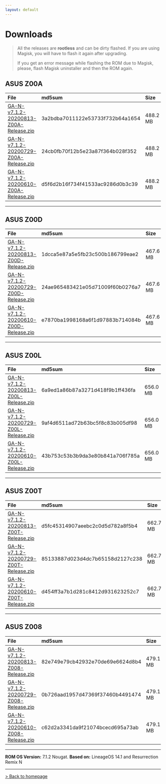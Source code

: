 ```yaml
---
layout: default
---
```


# Downloads

> All the releases are **rootless** and can be dirty flashed. If you are using Magisk, you will have to flash it again after upgrading.
>
>  If you get an error message while flashing the ROM due to Magisk, please, flash Magisk uninstaller and then the ROM again.



## ASUS Z00A

| File                                            | md5sum          | Size          |
|:------------------------------------------------|:------------------|:------------------|
| [GA-N-v7.1.2-20200813-Z00A-Release.zip](https://sourceforge.net/projects/groovyandroid/files/Z00A/GA-N-v7.1.2-20200813-Z00A-Release.zip/download)           | 3a2bdba7011122e53733f732b64a1654 | 488.2 MB |
| [GA-N-v7.1.2-20200729-Z00A-Release.zip](https://sourceforge.net/projects/groovyandroid/files/Z00A/GA-N-v7.1.2-20200729-Z00A-Release.zip/download)           | 24cb0fb70f12b5e23a87f364b028f352 | 488.2 MB |
| [GA-N-v7.1.2-20200610-Z00A-Release.zip](https://sourceforge.net/projects/groovyandroid/files/Z00A/GA-N-v7.1.2-20200610-Z00A-Release.zip/download)           | d5f6d2b16f734f41533ac9286d0b3c39 | 488.2 MB |

* * *

## ASUS Z00D

| File                                            | md5sum          | Size          |
|:------------------------------------------------|:------------------|:------------------|
| [GA-N-v7.1.2-20200813-Z00D-Release.zip](https://sourceforge.net/projects/groovyandroid/files/Z00D/GA-N-v7.1.2-20200813-Z00D-Release.zip/download)           | 1dcca5e87a5e5fb23c500b186799eae2 | 467.6 MB |
| [GA-N-v7.1.2-20200729-Z00D-Release.zip](https://sourceforge.net/projects/groovyandroid/files/Z00D/GA-N-v7.1.2-20200729-Z00D-Release.zip/download)           | 24ae965483421e05d71009f60b0276a7 | 467.6 MB |
| [GA-N-v7.1.2-20200610-Z00D-Release.zip](https://sourceforge.net/projects/groovyandroid/files/Z00D/GA-N-v7.1.2-20200610-Z00D-Release.zip/download)           | e7870ba1998168a6f1d97883b714084b | 467.6 MB |

* * *

## ASUS Z00L

| File                                            | md5sum          | Size          |
|:------------------------------------------------|:------------------|:------------------|
| [GA-N-v7.1.2-20200813-Z00L-Release.zip](https://sourceforge.net/projects/groovyandroid/files/Z00L/GA-N-v7.1.2-20200813-Z00L-Release.zip/download)           | 6a9ed1a86b87a3271d418f9b1ff436fa | 656.0 MB |
| [GA-N-v7.1.2-20200729-Z00L-Release.zip](https://sourceforge.net/projects/groovyandroid/files/Z00L/GA-N-v7.1.2-20200729-Z00L-Release.zip/download)           | 9af4d6511ad72b63bc5f8c83b005df98 | 656.0 MB |
| [GA-N-v7.1.2-20200610-Z00L-Release.zip](https://sourceforge.net/projects/groovyandroid/files/Z00L/GA-N-v7.1.2-20200610-Z00L-Release.zip/download)           | 43b753c53b3b9da3e80b841a706f785a | 656.0 MB |

* * *

## ASUS Z00T

| File                                            | md5sum          | Size          |
|:------------------------------------------------|:------------------|:------------------|
| [GA-N-v7.1.2-20200813-Z00T-Release.zip](https://sourceforge.net/projects/groovyandroid/files/Z00T/GA-N-v7.1.2-20200813-Z00T-Release.zip/download)           | d5fc45314907aeebc2c0d5d782a8f5b4 | 662.7 MB |
| [GA-N-v7.1.2-20200729-Z00T-Release.zip](https://sourceforge.net/projects/groovyandroid/files/Z00T/GA-N-v7.1.2-20200729-Z00T-Release.zip/download)           | 85133887d023d4dc7b65158d2127c238 | 662.7 MB |
| [GA-N-v7.1.2-20200610-Z00T-Release.zip](https://sourceforge.net/projects/groovyandroid/files/Z00T/GA-N-v7.1.2-20200610-Z00T-Release.zip/download)           | d454ff3a7b1d281c8412d931623252c7 | 662.7 MB |

* * *

## ASUS Z008

| File                                            | md5sum          | Size          |
|:------------------------------------------------|:------------------|:------------------|
| [GA-N-v7.1.2-20200813-Z008-Release.zip](https://sourceforge.net/projects/groovyandroid/files/Z008/GA-N-v7.1.2-20200813-Z008-Release.zip/download)           | 82e749e79cb42932e70de69e6624d8b4 | 479.1 MB |
| [GA-N-v7.1.2-20200729-Z008-Release.zip](https://sourceforge.net/projects/groovyandroid/files/Z008/GA-N-v7.1.2-20200729-Z008-Release.zip/download)           | 0b726aad1957d47369f37460b4491474 | 479.1 MB |
| [GA-N-v7.1.2-20200610-Z008-Release.zip](https://sourceforge.net/projects/groovyandroid/files/Z008/GA-N-v7.1.2-20200610-Z008-Release.zip/download)           | c62d2a3341da9f21074bcecd695a73ab | 479.1 MB |

* * *

**ROM OS Version:** 7.1.2 Nougat. **Based on:** LineageOS 14.1 and Resurrection Remix N

* * *

[> Back to homepage](./)
